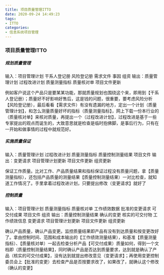 ```yaml
---
title: 项目质量管理ITTO
date: 2020-09-24 14:49:23
tags:
- ITTO
categories:
- 信息系统项目管理
---
```


### 项目质量管理ITTO

##### 规划质量管理

输入：项目管理计划 干系人登记册 风险登记册 需求文件 事因 组资
输出：质量管理计划 过程改进计划  质量测量指标 质量核对单 项目文件更新

例如客户说这个产品只是要某某功能，那就质量规划也围绕这个来，即用到【干系人登记册）；质量好不好影响好售后，这是钱的问题，很重要，要考虑风险分析【风险登记册），最后看看【需求文件）有没有遗漏的地方，定出一个计划（质量管理计划】，和怎么测量质量好坏的指标（质量测量指标】，网上下载一份本行业的（质量核对单】来核对质量，再提出一个（过程改进计划】，过程改进是基于一些专家提出的观点而诞生的，大致意思就是检查是临时抱佛脚，是事后行为，只有在一开始和做事情的过程中就规范好。



##### 实施质量保证

输入：质量管理计划 过程改进计划 质量测量指标 质量控制测量结果 项目文件
输出：变更请求 项目管理计划更新 项目文件更新 组资更新

保证工作质量。比对工作、产品质量结果和指标保证过程没有质量问题，拿【质量测量指标），还包括产品质量的测量结果【质量控制测量结果）一对比检查，就知道工作情况了。手里拿着过程改进计划，只要提出修改（变更请求】就好了

##### 控制质量

输入：项目管理计划 质量测量指标 质量核对单 工作绩效数据 批准的变更请求 可交付成果 项目文件 组资
输出：质量控制测量结果 确认的变更 核实的可交付物 工作绩效信息 变更请求 项目管理计划更新 项目文件更新 组资更新

确认产品质量，确认产品变更。监控质量结果即产品有没有到达质量和按变更改好了。拿由控制时间、范围和成本输出的【工作绩效测量结果），和基准【质量测量指标）、【质量核对单）一起去检查分析产品【可交付成果）质量如何，得到一个文档即（质量控制测量结果】，同时确认产品是否达到质量要求，达到就是确认了产品（核实的可交付成果】，没有达到就提出修改意见（变更请求】；再使用变更控制委员会上【批准的变更）去检查产品是否按要求改了，如果改了，就确认这个修改（确认的变更】









